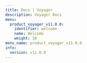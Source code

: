 ```yaml
---
title: Docs | Voyager
description: Voyager Docs
menu:
  product_voyager_v11.0.0:
    identifier: welcome
    name: Welcome
    weight: 10
menu_name: product_voyager_v11.0.0
info:
  version: v11.0.0
---
```


